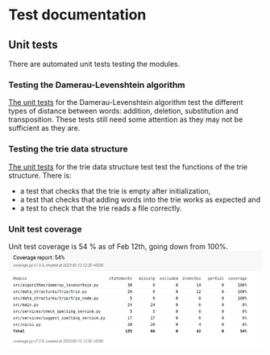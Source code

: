 # Test documentation

## Unit tests

There are automated unit tests testing the modules.

### Testing the Damerau-Levenshtein algorithm

[The unit tests](../src/tests/algorithms/damerau_levenshtein_test.py) for the Damerau-Levenshtein algorithm test the different types of distance between words: addition, deletion, substitution and transposition. These tests still need some attention as they may not be sufficient as they are.

### Testing the trie data structure

[The unit tests](../src/tests/data_structures/trie/trie.py) for the trie data
structure test test the functions of the trie structure. There is:
- a test that checks that the trie is empty after initialization,
- a test that checks that adding words into the trie works as expected and
- a test to check that the trie reads a file correctly.

### Unit test coverage

Unit test coverage is 54 % as of Feb 12th, going down from 100%.
![](./pictures/coverage.png)
